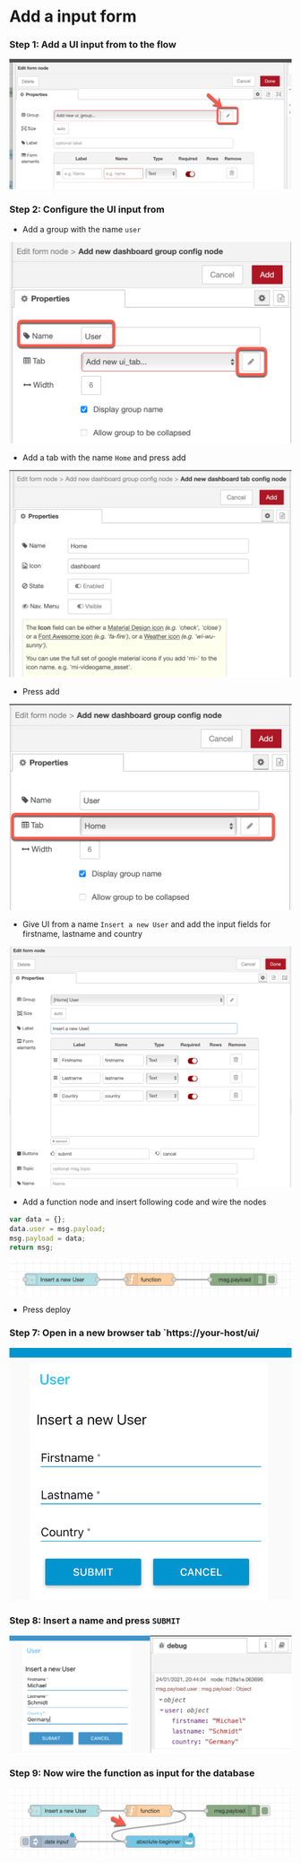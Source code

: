 # Add a input form

### Step 1: Add a UI input from to the flow

![](../images/add-input-form-00.png)

### Step 2: Configure the UI input from

* Add a group with the name `user`

![](../images/add-input-form-01.png)

* Add a tab with the name `Home` and press add

![](../images/add-input-form-02.png)

* Press add

![](../images/add-input-form-03.png)

* Give UI from a name `Insert a new User` and add the input fields for firstname, lastname and country

![](../images/add-input-form-04.png)

* Add a function node and insert following code and wire the nodes

```javascript
var data = {};
data.user = msg.payload;
msg.payload = data;
return msg;
```

![](../images/add-input-form-07.png)

* Press deploy

### Step 7: Open in a new browser tab `https://your-host/ui/

![](../images/add-input-form-05.png)


### Step 8: Insert a name and press `SUBMIT`

![](../images/add-input-form-08.png)

### Step 9: Now wire the function as input for the database

![](../images/add-input-form-09.png)

